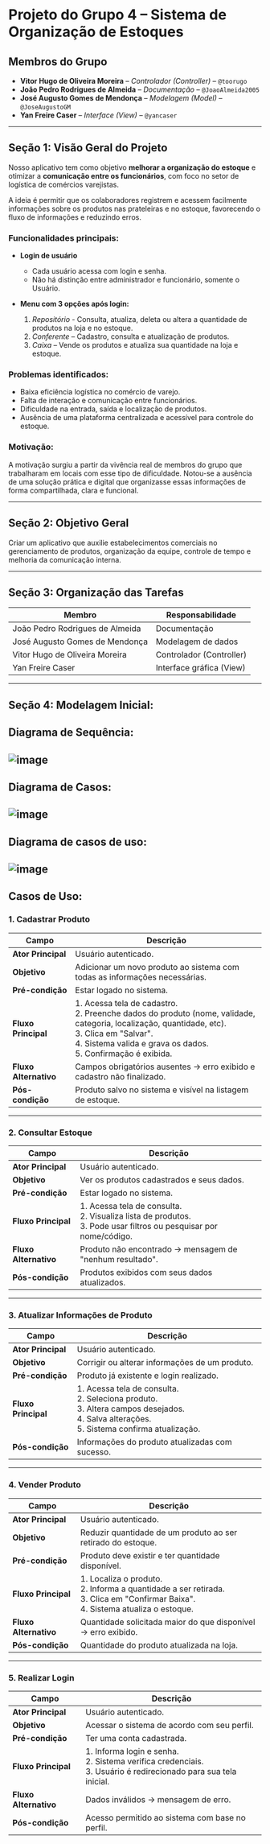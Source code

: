 #  Projeto do Grupo 4 – Sistema de Organização de Estoques

##  Membros do Grupo

- **Vitor Hugo de Oliveira Moreira** –  *Controlador (Controller)* – `@toorugo`
- **João Pedro Rodrigues de Almeida** – *Documentação* – `@JoaoAlmeida2005`
- **José Augusto Gomes de Mendonça** – *Modelagem (Model)* – `@JoseAugustoGM`
- **Yan Freire Caser** – *Interface (View)* – `@yancaser`

---

##  Seção 1: Visão Geral do Projeto

Nosso aplicativo tem como objetivo **melhorar a organização do estoque** e otimizar a **comunicação entre os funcionários**, com foco no setor de logística de comércios varejistas.

A ideia é permitir que os colaboradores registrem e acessem facilmente informações sobre os produtos nas prateleiras e no estoque, favorecendo o fluxo de informações e reduzindo erros.

### Funcionalidades principais:

- **Login de usuário**
  - Cada usuário acessa com login e senha.
  - Não há distinção entre administrador e funcionário, somente o Usuário.
  
- **Menu com 3 opções após login:**
  1. *Repositório* - Consulta, atualiza, deleta ou altera a quantidade de produtos na loja e no estoque.
  2. *Conferente* – Cadastro, consulta e atualização de produtos.
  3. *Caixa* – Vende os produtos e atualiza sua quantidade na loja e estoque.
  

### Problemas identificados:

- Baixa eficiência logística no comércio de varejo.
- Falta de interação e comunicação entre funcionários.
- Dificuldade na entrada, saída e localização de produtos.
- Ausência de uma plataforma centralizada e acessível para controle do estoque.

### Motivação:

A motivação surgiu a partir da vivência real de membros do grupo que trabalharam em locais com esse tipo de dificuldade. Notou-se a ausência de uma solução prática e digital que organizasse essas informações de forma compartilhada, clara e funcional.

---

##  Seção 2: Objetivo Geral

Criar um aplicativo que auxilie estabelecimentos comerciais no gerenciamento de produtos, organização da equipe, controle de tempo e melhoria da comunicação interna.

---

##  Seção 3: Organização das Tarefas

| Membro                          | Responsabilidade         |
|---------------------------------|--------------------------|
| João Pedro Rodrigues de Almeida | Documentação             |
| José Augusto Gomes de Mendonça  | Modelagem de dados       |
| Vitor Hugo de Oliveira Moreira  | Controlador (Controller) | 
| Yan Freire Caser                |Interface gráfica (View)  |

---

## Seção 4: Modelagem Inicial:

 ## Diagrama de Sequência:

![image](https://github.com/user-attachments/assets/fdb345fa-be57-429e-9b8a-cbdb5c5f292d)
---

 ## Diagrama de Casos:
![image](https://github.com/user-attachments/assets/65c1f76a-8e8d-42ff-ae47-e1406323af91)
---

 ## Diagrama de casos de uso:

![image](https://github.com/user-attachments/assets/529e116d-3d90-4aa3-8505-17a9da10f902)
---
## Casos de Uso:

### 1.  Cadastrar Produto

| Campo            | Descrição                                                                 |
|------------------|---------------------------------------------------------------------------|
| **Ator Principal**      |  Usuário autenticado.             |
| **Objetivo**     | Adicionar um novo produto ao sistema com todas as informações necessárias.|
| **Pré-condição** | Estar logado no sistema.                                                  |
| **Fluxo Principal** | 1. Acessa tela de cadastro. <br> 2. Preenche dados do produto (nome, validade, categoria, localização, quantidade, etc). <br> 3. Clica em "Salvar". <br> 4. Sistema valida e grava os dados. <br> 5. Confirmação é exibida. |
| **Fluxo Alternativo** | Campos obrigatórios ausentes → erro exibido e cadastro não finalizado. |
| **Pós-condição** | Produto salvo no sistema e visível na listagem de estoque.                |

---

### 2.  Consultar Estoque

| Campo            | Descrição                                                                 |
|------------------|---------------------------------------------------------------------------|
| **Ator Principal**      | Usuário autenticado.                                             |
| **Objetivo**     | Ver os produtos cadastrados e seus dados.                                 |
| **Pré-condição** | Estar logado no sistema.                                                  |
| **Fluxo Principal** | 1. Acessa tela de consulta. <br> 2. Visualiza lista de produtos. <br> 3. Pode usar filtros ou pesquisar por nome/código. |
| **Fluxo Alternativo** | Produto não encontrado → mensagem de "nenhum resultado".              |
| **Pós-condição** | Produtos exibidos com seus dados atualizados.                            |

---

### 3.  Atualizar Informações de Produto

| Campo            | Descrição                                                                 |
|------------------|---------------------------------------------------------------------------|
| **Ator Principal**      | Usuário autenticado.                                             |
| **Objetivo**     | Corrigir ou alterar informações de um produto.                            |
| **Pré-condição** | Produto já existente e login realizado.                                   |
| **Fluxo Principal** | 1. Acessa tela de consulta. <br> 2. Seleciona produto. <br> 3. Altera campos desejados. <br> 4. Salva alterações. <br> 5. Sistema confirma atualização. |
| **Pós-condição** | Informações do produto atualizadas com sucesso.                          |

---

### 4.  Vender Produto

| Campo            | Descrição                                                                 |
|------------------|---------------------------------------------------------------------------|
| **Ator Principal**      |  Usuário autenticado.                                             |
| **Objetivo**     | Reduzir quantidade de um produto ao ser retirado do estoque.              |
| **Pré-condição** | Produto deve existir e ter quantidade disponível.                         |
| **Fluxo Principal** | 1. Localiza o produto. <br> 2. Informa a quantidade a ser retirada. <br> 3. Clica em "Confirmar Baixa". <br> 4. Sistema atualiza o estoque. |
| **Fluxo Alternativo** | Quantidade solicitada maior do que disponível → erro exibido.         |
| **Pós-condição** | Quantidade do produto atualizada na loja.                             |

---

### 5.  Realizar Login

| Campo            | Descrição                                                                 |
|------------------|---------------------------------------------------------------------------|
| **Ator Principal**      |  Usuário autenticado.                |
| **Objetivo**     | Acessar o sistema de acordo com seu perfil.                               |
| **Pré-condição** | Ter uma conta cadastrada.                                                 |
| **Fluxo Principal** | 1. Informa login e senha. <br> 2. Sistema verifica credenciais. <br> 3. Usuário é redirecionado para sua tela inicial. |
| **Fluxo Alternativo** | Dados inválidos → mensagem de erro.                                  |
| **Pós-condição** | Acesso permitido ao sistema com base no perfil.                          |
